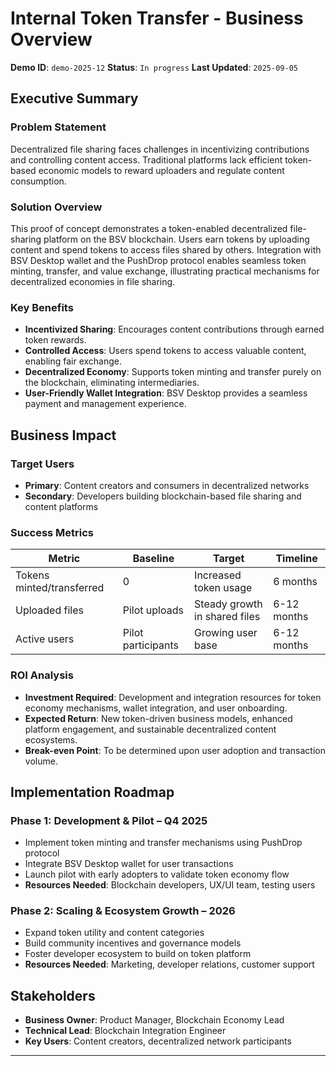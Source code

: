 # Internal Token Transfer - Business Overview

**Demo ID**: `demo-2025-12`
**Status**: `In progress`
**Last Updated**: `2025-09-05`

## Executive Summary

### Problem Statement
Decentralized file sharing faces challenges in incentivizing contributions and controlling content access. Traditional platforms lack efficient token-based economic models to reward uploaders and regulate content consumption.

### Solution Overview
This proof of concept demonstrates a token-enabled decentralized file-sharing platform on the BSV blockchain. Users earn tokens by uploading content and spend tokens to access files shared by others. Integration with BSV Desktop wallet and the PushDrop protocol enables seamless token minting, transfer, and value exchange, illustrating practical mechanisms for decentralized economies in file sharing.

### Key Benefits
- **Incentivized Sharing**: Encourages content contributions through earned token rewards.
- **Controlled Access**: Users spend tokens to access valuable content, enabling fair exchange.
- **Decentralized Economy**: Supports token minting and transfer purely on the blockchain, eliminating intermediaries.
- **User-Friendly Wallet Integration**: BSV Desktop provides a seamless payment and management experience.

## Business Impact

### Target Users
- **Primary**: Content creators and consumers in decentralized networks
- **Secondary**: Developers building blockchain-based file sharing and content platforms

### Success Metrics
| Metric                      | Baseline                | Target                         | Timeline          |
|-----------------------------|-------------------------|--------------------------------|-------------------|
| Tokens minted/transferred   | 0                       | Increased token usage           | 6 months          |
| Uploaded files              | Pilot uploads           | Steady growth in shared files  | 6-12 months       |
| Active users               | Pilot participants      | Growing user base               | 6-12 months       |

### ROI Analysis
- **Investment Required**: Development and integration resources for token economy mechanisms, wallet integration, and user onboarding.
- **Expected Return**: New token-driven business models, enhanced platform engagement, and sustainable decentralized content ecosystems.
- **Break-even Point**: To be determined upon user adoption and transaction volume.

## Implementation Roadmap

### Phase 1: Development & Pilot – Q4 2025
- Implement token minting and transfer mechanisms using PushDrop protocol
- Integrate BSV Desktop wallet for user transactions
- Launch pilot with early adopters to validate token economy flow
- **Resources Needed**: Blockchain developers, UX/UI team, testing users

### Phase 2: Scaling & Ecosystem Growth – 2026
- Expand token utility and content categories
- Build community incentives and governance models
- Foster developer ecosystem to build on token platform
- **Resources Needed**: Marketing, developer relations, customer support

## Stakeholders

- **Business Owner**: Product Manager, Blockchain Economy Lead
- **Technical Lead**: Blockchain Integration Engineer
- **Key Users**: Content creators, decentralized network participants

---
